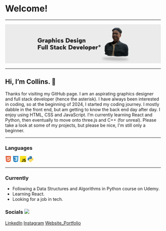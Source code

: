# Welcome!

---

![banner.png](./assests/banner.png)

---

## Hi, I’m Collins. 🫡

Thanks for visiting my GitHub page. I am an aspirating graphics designer and full stack developer (hence the asterisk). I have always been interested in coding, so at the beginning of 2024, I started my coding journey. I mostly dabble in the front end, but am getting to know the back end day after day.  I enjoy using HTML, CSS and JavaScript. I’m currently learning React and Python, then eventually to move onto three.js and C++ (for unreal).  Please take a look at some of my projects, but please be nice, I'm still only a beginner.

---

### Languages

<code><img src="./assests/html.png" alt="html" width="20"></code>
<code><img src="./assests/css.png" alt="html" width="20"></code>
<code><img src="./assests/js.png" alt="html" width="20"></code>
<code><img src="./assests/python.png" alt="html" width="20"></code>

---

### Currently

- Following a Data Structures and Algorithms in Python course on Udemy.
- Learning React.
- Looking for a job in tech.

### Socials <img src="./assests/ME-pf.gif">

[LinkedIn](https://www.linkedin.com/in/collinscomondi/)
[Instagram](https://www.instagram.com/someprofoundname/)
[Website_Portfolio](https://www.someprofoundname.com)